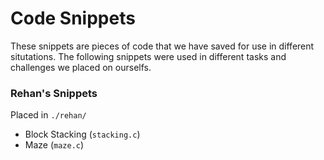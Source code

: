 # Code Snippets

These snippets are pieces of code that we have saved for use in different situtations. The following snippets were used in different tasks and challenges we placed on ourselfs.

### Rehan's Snippets
Placed in `./rehan/`

* Block Stacking (`stacking.c`)
* Maze (`maze.c`)
